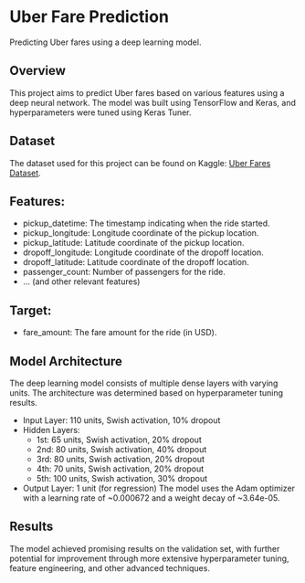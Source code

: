 # Uber Fare Prediction
Predicting Uber fares using a deep learning model.

## Overview
This project aims to predict Uber fares based on various features using a deep neural network. The model was built using TensorFlow and Keras, and hyperparameters were tuned using Keras Tuner.

## Dataset
The dataset used for this project can be found on Kaggle: [Uber Fares Dataset](https://www.kaggle.com/datasets/yasserh/uber-fares-dataset).

## Features:
- pickup_datetime: The timestamp indicating when the ride started.
- pickup_longitude: Longitude coordinate of the pickup location.
- pickup_latitude: Latitude coordinate of the pickup location.
- dropoff_longitude: Longitude coordinate of the dropoff location.
- dropoff_latitude: Latitude coordinate of the dropoff location.
- passenger_count: Number of passengers for the ride.
- ... (and other relevant features)

## Target:
- fare_amount: The fare amount for the ride (in USD).

## Model Architecture
The deep learning model consists of multiple dense layers with varying units. The architecture was determined based on hyperparameter tuning results.

- Input Layer: 110 units, Swish activation, 10% dropout
- Hidden Layers:
    - 1st: 65 units, Swish activation, 20% dropout
    - 2nd: 80 units, Swish activation, 40% dropout
    - 3rd: 80 units, Swish activation, 20% dropout
    - 4th: 70 units, Swish activation, 20% dropout
    - 5th: 100 units, Swish activation, 30% dropout
- Output Layer: 1 unit (for regression)
The model uses the Adam optimizer with a learning rate of ~0.000672 and a weight decay of ~3.64e-05.

## Results
The model achieved promising results on the validation set, with further potential for improvement through more extensive hyperparameter tuning, feature engineering, and other advanced techniques.
